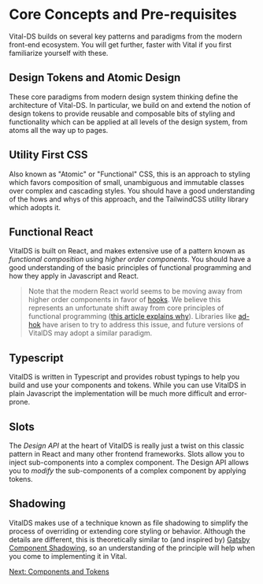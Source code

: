 # Core Concepts and Pre-requisites

Vital-DS builds on several key patterns and paradigms from the modern
front-end ecosystem. You will get further, faster with Vital if you first
familiarize yourself with these.

## Design Tokens and Atomic Design

These core paradigms from  modern design system thinking define the architecture of
Vital-DS.  In particular, we build on and extend the notion
of design tokens to provide reusable and composable bits of styling and
functionality which can be applied at all levels of the design system, from atoms
all the way up to pages.

## Utility First CSS

Also known as "Atomic" or "Functional" CSS, this is an approach to styling which favors
composition of small, unambiguous and immutable classes over complex and cascading styles.
You should have a good understanding of the hows and whys of this approach, and the
TailwindCSS utility library which adopts it.

## Functional React

VitalDS is built on React, and makes extensive use of a pattern known as
*functional composition* using *higher order components*. You should have a good
understanding of the basic principles of functional programming and how they
apply in Javascript and React.

> Note that the modern React world seems to be moving away from higher order components
> in favor of [hooks](https://legacy.reactjs.org/docs/hooks-intro.html).  We believe
> this represents an unfortunate shift away from core principles of functional programming
> ([this article explains why](https://www.robinwieruch.de/react-higher-order-components/)).
> Libraries like [ad-hok](https://github.com/helixbass/ad-hok) have arisen to try to
> address this issue, and future versions of VitalDS may adopt a similar paradigm.

## Typescript

VitalDS is written in Typescript and provides robust typings to help you
build and use your components and tokens.  While you can use VitalDS in plain Javascript
the implementation will be much more difficult and error-prone.

## Slots

The *Design API* at the heart of VitalDS is really just a twist on this classic pattern in React and
many other frontend frameworks. Slots allow you to inject sub-components into a complex
component.  The Design API allows you to *modify* the sub-components of a complex
component by applying tokens.

## Shadowing

VitalDS makes use of a technique known as file shadowing to simplify the process
of overriding or extending core styling or behavior. Although the details are
different, this is theoretically similar to (and inspired by)
[Gatsby Component Shadowing](https://www.gatsbyjs.com/blog/2019-04-29-component-shadowing/),
so an understanding of the principle will help when you come to implementing it
in Vital.

[Next: Components and Tokens](./ComponentsAndTokens.md)
